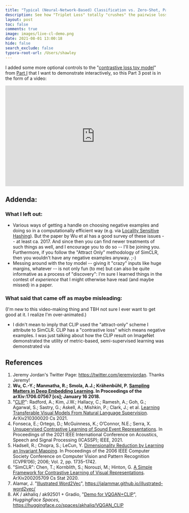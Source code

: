 ```yaml
---
title: "Typical (Neural-Network-Based) Classification vs. Zero-Shot, Part 3 - Live Demo of CL Toy"
description: See how "Triplet Loss" totally "crushes" the pairwise loss described in Part 1. 
layout: post
toc: false
comments: true
image: images/live-cl-demo.png
date: 2021-08-01 13:00:18
hide: false
search_exclude: false
typora-root-url: /Users/shawley
---
```


I added some more optional controls to the "[contrastive loss toy model](https://drscotthawley.github.io/blog/scottergories/2021/05/04/The-Joy-Of-3D.html#Contrastive-Loss-Cartoon-Demo)" from [Part I](https://drscotthawley.github.io/blog/scottergories/2021/05/04/The-Joy-Of-3D.html) that I want to demonstrate interactively, so this Part 3 post is in the form of a video:



<iframe width="560" height="315" src="https://www.youtube.com/embed/1cwc42sFA0A" title="YouTube video player" frameborder="0" allow="accelerometer; autoplay; clipboard-write; encrypted-media; gyroscope; picture-in-picture" allowfullscreen></iframe>



## Addenda:

### What I left out:

* Various ways of getting a handle on choosing negative examples and doing so in a computationally efficient way (e.g. via [Locality Sensitive Hashing](https://en.wikipedia.org/wiki/Locality-sensitive_hashing)).  But the paper by Wu et al has a good survey of these issues -- at least ca. 2017.  And since then you can find newer treatments of such things as well, and I encourage you to do so -- I'll be joining you.  Furthermore, if you follow the "Attract Only" methodology of SimCLR, then you wouldn't have any negative examples anyway. ;-) 
* Messing around with the toy model -- giving it "crazy" inputs like huge margins, whatever -- is not only fun (to me) but can also be quite informative as a process of "discovery": I'm sure I learned things in the contest of *experience* that I might otherwise have read (and maybe missed) in a paper. 



### What said that came off as maybe misleading:

(I'm new to this video-making thing and TBH not sure I ever want to get good at it. I realize I'm over-animated.)  

- I didn't mean to imply that CLIP used the "attract-only" scheme I attribute to SimCLR.  CLIP has a "contrastive loss" which means negative examples.  I was just talking about how the CLIP result on ImageNet demonstrated  the utility of metric-based, semi-supervised learning was demonstrated via 



## References

1. Jeremy Jordan's Twitter Page: https://twitter.com/jeremyjordan. Thanks Jeremy! 
2. **Wu, C.-Y.; Manmatha, R.; Smola, A.J.; Krähenbühl, P. [Sampling Matters in Deep Embedding Learning](https://openaccess.thecvf.com/content_ICCV_2017/papers/Wu_Sampling_Matters_in_ICCV_2017_paper.pdf). In Proceedings of the arXiv:1706.07567 [cs]; January 16 2018.**
3. "[CLIP](https://openai.com/blog/clip/)": Radford, A.; Kim, J.W.; Hallacy, C.; Ramesh, A.; Goh, G.; Agarwal, S.; Sastry, G.; Askell, A.; Mishkin, P.; Clark, J.; et al. [Learning Transferable Visual Models From Natural Language Supervision](https://arxiv.org/abs/2103.00020). ArXiv210300020 Cs 2021.  
4. Fonseca, E.; Ortego, D.; McGuinness, K.; O’Connor, N.E.; Serra, X. [Unsupervised Contrastive Learning of Sound Event Representations](https://arxiv.org/pdf/2011.07616.pdf). In Proceedings of the 2021 IEEE International Conference on Acoustics, Speech and Signal Processing (ICASSP); IEEE, 2021.
5. Hadsell, R.; Chopra, S.; LeCun, Y. [Dimensionality Reduction by Learning an Invariant Mapping](http://yann.lecun.com/exdb/publis/pdf/hadsell-chopra-lecun-06.pdf). In Proceedings of the 2006 IEEE Computer Society Conference on Computer Vision and Pattern Recognition (CVPR’06); 2006; Vol. 2, pp. 1735–1742.
6. "SimCLR": Chen, T.; Kornblith, S.; Norouzi, M.; Hinton, G. [A Simple Framework for Contrastive Learning of Visual Representations](https://arxiv.org/pdf/2002.05709.pdf). ArXiv200205709 Cs Stat 2020.
7. Alamar, J. "[Illustrated Word2Vec](https://jalammar.github.io/illustrated-word2vec/)", https://jalammar.github.io/illustrated-word2vec/
8. AK / akhaliq / ak92501 + Gradio, "[Demo for VQGAN+CLIP](https://huggingface.co/spaces/akhaliq/VQGAN_CLIP)", *HuggingFace Spaces*, https://huggingface.co/spaces/akhaliq/VQGAN_CLIP